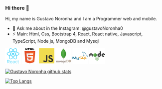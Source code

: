 ### Hi there 👋
Hi, my name is Gustavo Noronha and I am a Programmer web and mobile.

- 💬 Ask me about in the Instagram: @gustavoNoronha0
- ⚡ Main: Html, Css, Bootstrap 4, React, React native, Javascript, TypeScript, Node js, MongoDB and Mysql 

<p align="left"><img src="https://raw.githubusercontent.com/devicons/devicon/master/icons/react/react-original-wordmark.svg" alt="react" width="50" height="50"/> 
<img src="https://raw.githubusercontent.com/devicons/devicon/master/icons/html5/html5-original-wordmark.svg" alt="html5" width="50" height="50"/> 
<img src="https://raw.githubusercontent.com/devicons/devicon/master/icons/javascript/javascript-original.svg" alt="javascript" width="50" height="50"/> 
<img src="https://raw.githubusercontent.com/devicons/devicon/master/icons/mongodb/mongodb-original-wordmark.svg" alt="mongodb" width="50" height="50"/> 
<img src="https://raw.githubusercontent.com/devicons/devicon/master/icons/mysql/mysql-original-wordmark.svg" alt="mysql" width="50" height="50"/>  
<img src="https://raw.githubusercontent.com/devicons/devicon/master/icons/nodejs/nodejs-original-wordmark.svg" alt="nodejs" width="50" height="50"/> 

[![Gustavo Noronha github stats](https://github-readme-stats.vercel.app/api?username=GustavoNoronha0&count_private=true&theme=dark&show_icons=true)](https://github.com/GustavoNoronha0/GustavoNoronha0)

[![Top Langs](https://github-readme-stats.vercel.app/api/top-langs/?username=GustavoNoronha0&langs_count=5&theme=dark)](https://github.com/GustavoNoronha0/GustavoNoronha0)


